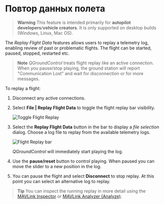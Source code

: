 # Повтор данных полета

> **Warning** This feature is intended primarily for **autopilot developers**/**vehicle creators**. It is only supported on desktop builds (Windows, Linux, Mac OS).

The *Replay Flight Data* features allows users to replay a telemetry log, enabling review of past or problematic flights. The flight can be started, paused, stopped, restarted etc.

> **Note** *QGroundControl* treats flight replay like an active connection. When you pause/stop playing, the ground station will report "Communication Lost" and wait for disconnection or for more messages.

To replay a flight:

1. Disconnect any active connections.
2. Select **File | Replay Flight Data** to toggle the flight replay bar visibility.
    
    ![Toggle Flight Replay](../../assets/app_menu/flight_replay/flight_replay_toggle.jpg)

3. Select the **Replay Flight Data** button in the bar to display a *file selection* dialog. Choose a log file to replay from the available telemetry logs.
    
    ![Flight Replay bar](../../assets/app_menu/flight_replay/flight_replay_playing.jpg)
    
    *QGroundControl* will immediately start playing the log.

4. Use the **pause/reset** button to control playing. When paused you can move the slider to a new position in the log.

5. You can pause the flight and select **Disconnect** to stop replay. At this point you can select an alternative log to replay.

> **Tip** You can inspect the running replay in more detail using the [MAVLink Inspector](../app_menu/mavlink_inspector.md) or [MAVLink Analyzer (Analyze)](../app_menu/mavlink_analyzer.md).